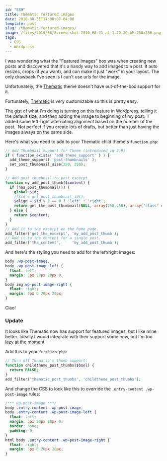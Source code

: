 ```yaml
---
id: "589"
title: Thematic featured images
date: 2010-08-31T17:00:07-04:00
template: post
slug: /thematic-featured-images/
image: /files/2010/08/Screen-shot-2010-08-31-at-1.29.20-AM-250x250.png
tags:
  - CSS
  - Wordpress
---
```


I was wondering what the "Featured Images" box was when creating new posts and
discovered that it's a handy way to add images to a post. It auto resizes, crops
(if you want), and can make it just "work" in your layout. The only drawback
I've seen is I can't use urls for the image.

Unfortunately, the [Thematic](http://themeshaper.com/thematic/ 'Thematic') theme
doesn't have out-of-the-box support for it.

Fortunately, [Thematic](http://themeshaper.com/thematic/ 'Thematic') is very
customizable so this is pretty easy.

The gist of what I'm doing is turning on this feature in
[Wordpress](http://wordpress.org 'WordPress'), telling it the default size, and
then adding the image to beginning of my post.  I added some left-right
alternating alignment based on the number of the post.  Not perfect if you
create lots of drafts, but better than just having the images always on the same
side.

Here's what you need to add to your Thematic child theme's `function.php`:

```php
// Add Thumbnail Support for Theme (introduced in 2.9)
if ( function_exists( 'add_theme_support' ) ) {
  add_theme_support( 'post-thumbnails' );
  set_post_thumbnail_size(250, 250);
}

// Add post thumbnail to post excerpt
function my_add_post_thumb($content) {
  if (has_post_thumbnail()) {
    global $id;
    //$id = get_post_thumbnail_id();
    $align = $id % 2 == 0 ? 'left' : 'right';
    return get_the_post_thumbnail(NULL, array(250,250), array('class' => ' wp-post-image-' . $align)) . $content;
  } else {
    return $content;
  }
}
// Add it to the excerpt on the home page.
add_filter('get_the_excerpt', 'my_add_post_thumb');
// Add it to the content for a single post.
add_filter('the_content',     'my_add_post_thumb');
```

And here's the styling you need to add for the left/right images:

```css
body .wp-post-image,
body .wp-post-image-left {
  float: left;
  margin: 5px 20px 20px 0;
}
body img.wp-post-image-right {
  float: right;
  margin: 5px 0 20px 20px;
}
```

Ciao!

### Update

It looks like Thematic now has support for featured images, but I like mine
better. Ideally I would integrate with their support some how, but I'm too lazy
at the moment.

Add this to your `function.php`:

```php
// Turn off Thematic's thumb support:
function childtheme_post_thumbs($bool) {
  return FALSE;
}
add_filter('thematic_post_thumbs', 'childtheme_post_thumbs');
```

And change the CSS to look like this to override the
`.entry-content .wp-post-image` rules:

```css
/*** wp-post-image ***/
body .entry-content .wp-post-image,
body .entry-content .wp-post-image-left {
  float: left;
  margin: 5px 20px 20px 0;
  border: none;
  padding: 0;
}
html body .entry-content .wp-post-image-right {
  float: right;
  margin: 5px 0 20px 20px;
}
```
